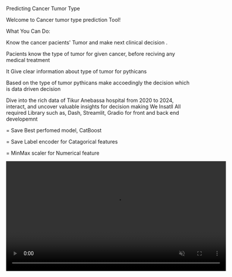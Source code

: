 Predicting Cancer Tumor Type

Welcome to Cancer tumor type prediction Tool!

What You Can Do:

Know the cancer pacients' Tumor and make next clinical decision .

Pacients know the type of tumor for given cancer, before reciving any medical treatment

It Give clear information about type of tumor for pythicans

Based on the type of tumor pythicans make accoedingly the decision which is data driven decision

Dive into the rich data of Tikur Anebassa hospital from 2020 to 2024, interact, and uncover valuable insights for decision making
We Insatll All required Library such as, Dash, Streamlit, Gradio for front and back end developemnt 

= Save Best perfomed model, CatBoost

= Save Label encoder for Catagorical features 

= MinMax scaler for Numerical feature 




<video width="600" autoplay muted loop>
  <source src="https://www.youtube.com/watch?v=kWOcEPvKjk0" type="video/mp4">
  Your browser does not support the video tag.
</video>
